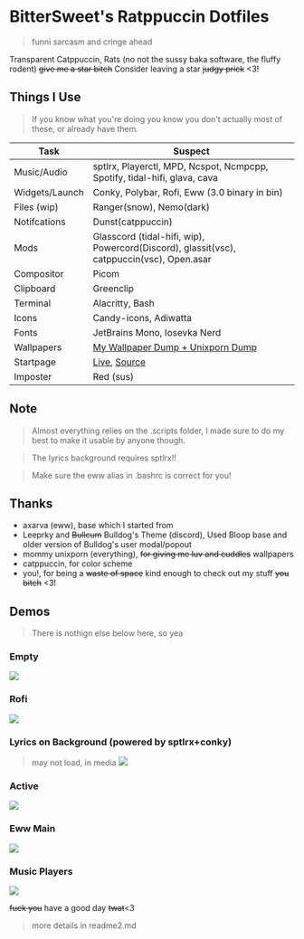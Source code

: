 # BitterSweet's Ratppuccin Dotfiles
> funni sarcasm and cringe ahead

Transparent Catppuccin, Rats (no not the sussy baka software, the fluffy rodent)
~~give me a star bitch~~ Consider leaving a star ~~judgy prick~~ <3!

## Things I Use
> If you know what you're doing you know you don't actually most of these, or already have them.

| Task              | Suspect     |
|-------------------|-------------------------------------------------|
| Music/Audio       | sptlrx, Playerctl, MPD, Ncspot, Ncmpcpp, Spotify, tidal-hifi, glava, cava
| Widgets/Launch    | Conky, Polybar, Rofi, Eww (3.0 binary in bin)
| Files (wip)       | Ranger(snow), Nemo(dark)
| Notifcations      | Dunst(catppuccin)
| Mods              | Glasscord (tidal-hifi, wip), Powercord(Discord), glassit(vsc), catppuccin(vsc), Open.asar
| Compositor        | Picom
| Clipboard         | Greenclip
| Terminal          | Alacritty, Bash
| Icons             | Candy-icons, Adiwatta
| Fonts             | JetBrains Mono, Iosevka Nerd
| Wallpapers        | [My Wallpaper Dump + Unixporn Dump](https://github.com/BitterSweetcandyshop/Wallpapers)
| Startpage         | [Live](https://bittersweetcandyshop.github.io/startpage/), [Source](https://github.com/BitterSweetcandyshop/startpage)
| Imposter          | Red (sus)
## Note
> Almost everything relies on the .scripts folder, I made sure to do my best to make it usable by anyone though.

> The lyrics background requires sptlrx!!

> Make sure the eww alias in .bashrc is correct for you!

## Thanks
- axarva (eww), base which I started from
- Leeprky and ~~Bullcum~~ Bulldog's Theme (discord), Used Bloop base and older version of Bulldog's user modal/popout
- mommy unixporn (everything), ~~for giving me luv and cuddles~~ wallpapers
- catppuccin, for color scheme
- you!, for being a ~~waste of space~~ kind enough to check out my stuff ~~you bitch~~ <3!

## Demos
> There is nothign else below here, so yea

### Empty
![](https://github.com/BitterSweetcandyshop/dotfiles/blob/main/media/normal.png?raw=true)
### Rofi
![](https://github.com/BitterSweetcandyshop/dotfiles/blob/main/media/rofi.png?raw=true)
### Lyrics on Background (powered by sptlrx+conky)
> may not load, in media
![](https://github.com/BitterSweetcandyshop/dotfiles/blob/main/media/sptlrx_back.gif?raw=true)

### Active
![](https://github.com/BitterSweetcandyshop/dotfiles/blob/main/media/rubber_room.png?raw=true)
### Eww Main
![](https://github.com/BitterSweetcandyshop/dotfiles/blob/main/media/eww_main.png?raw=true)
### Music Players
![](https://github.com/BitterSweetcandyshop/dotfiles/blob/main/media/music_players.png?raw=true)


~~fuck you~~ have a good day ~~twat~~<3
> more details in readme2.md
